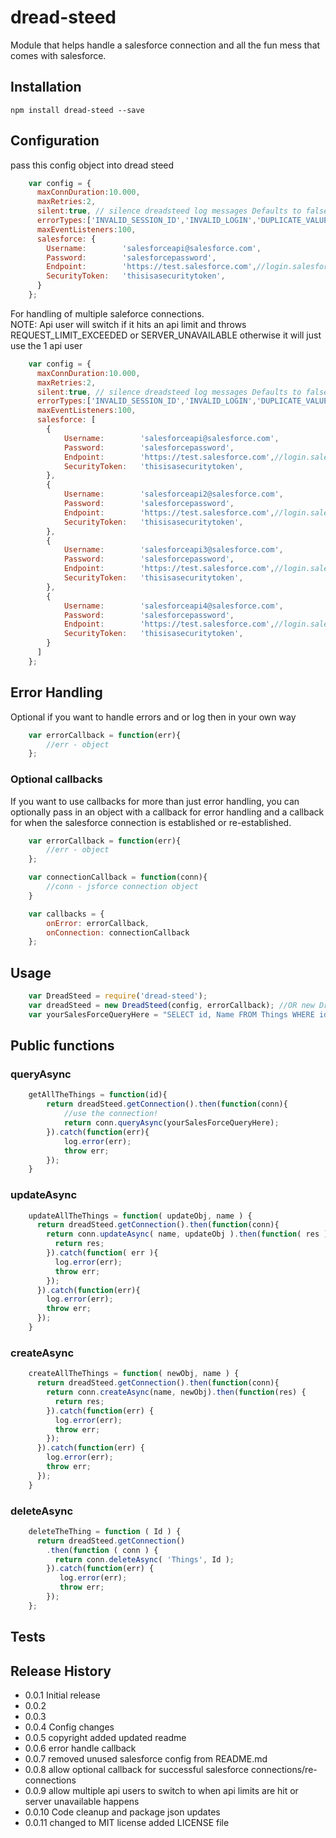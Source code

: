 # dread-steed

Module that helps handle a salesforce connection and all the fun mess that comes with salesforce.

## Installation
    npm install dread-steed --save
## Configuration

pass this config object into dread steed

```javascript
    var config = {
      maxConnDuration:10.000,
      maxRetries:2,
      silent:true, // silence dreadsteed log messages Defaults to false
      errorTypes:['INVALID_SESSION_ID','INVALID_LOGIN','DUPLICATE_VALUE','SERVER_UNAVAILABLE','REQUEST_LIMIT_EXCEEDED'],
      maxEventListeners:100,
      salesforce: {
        Username:        'salesforceapi@salesforce.com',
        Password:        'salesforcepassword',
        Endpoint:        'https://test.salesforce.com',//login.salesforce.com
        SecurityToken:   'thisisasecuritytoken',
      }
    };
```
For handling of multiple saleforce connections.  
NOTE: Api user will switch if it hits an api limit and throws REQUEST_LIMIT_EXCEEDED or SERVER_UNAVAILABLE 
otherwise it will just use the 1 api user

```javascript
    var config = {
      maxConnDuration:10.000,
      maxRetries:2,
      silent:true, // silence dreadsteed log messages Defaults to false
      errorTypes:['INVALID_SESSION_ID','INVALID_LOGIN','DUPLICATE_VALUE','SERVER_UNAVAILABLE','REQUEST_LIMIT_EXCEEDED'],
      maxEventListeners:100,
      salesforce: [
        {
            Username:        'salesforceapi@salesforce.com',
            Password:        'salesforcepassword',
            Endpoint:        'https://test.salesforce.com',//login.salesforce.com
            SecurityToken:   'thisisasecuritytoken',
        },
        {
            Username:        'salesforceapi2@salesforce.com',
            Password:        'salesforcepassword',
            Endpoint:        'https://test.salesforce.com',//login.salesforce.com
            SecurityToken:   'thisisasecuritytoken',
        },
        {
            Username:        'salesforceapi3@salesforce.com',
            Password:        'salesforcepassword',
            Endpoint:        'https://test.salesforce.com',//login.salesforce.com
            SecurityToken:   'thisisasecuritytoken',
        },
        {
            Username:        'salesforceapi4@salesforce.com',
            Password:        'salesforcepassword',
            Endpoint:        'https://test.salesforce.com',//login.salesforce.com
            SecurityToken:   'thisisasecuritytoken',
        }
      ]
    };
```


## Error Handling

Optional if you want to handle errors and or log then in your own way

```javascript
    var errorCallback = function(err){
        //err - object
    };
```

### Optional callbacks


If you want to use callbacks for more than just error handling, you can optionally pass in an object with a callback for error handling and a callback for when the salesforce connection is established or re-established.

```javascript
    var errorCallback = function(err){
        //err - object
    };

    var connectionCallback = function(conn){
        //conn - jsforce connection object
    }

    var callbacks = {
        onError: errorCallback,
        onConnection: connectionCallback
    };
```


## Usage
```javascript
    var DreadSteed = require('dread-steed');
    var dreadSteed = new DreadSteed(config, errorCallback); //OR new DreadSteed(config, callbacks);
    var yourSalesForceQueryHere = "SELECT id, Name FROM Things WHERE id = '1' ";
```
## Public functions
### queryAsync
```javascript
    getAllTheThings = function(id){
        return dreadSteed.getConnection().then(function(conn){
            //use the connection!
            return conn.queryAsync(yourSalesForceQueryHere);
        }).catch(function(err){
            log.error(err);
            throw err;
        });
    }
```
### updateAsync
```javascript
    updateAllTheThings = function( updateObj, name ) {
      return dreadSteed.getConnection().then(function(conn){
        return conn.updateAsync( name, updateObj ).then(function( res ){
          return res;
        }).catch(function( err ){
          log.error(err);
          throw err;
        });
      }).catch(function(err){
        log.error(err);
        throw err;
      });
    }
```
### createAsync
```javascript
    createAllTheThings = function( newObj, name ) {
      return dreadSteed.getConnection().then(function(conn){
        return conn.createAsync(name, newObj).then(function(res) {
          return res;
        }).catch(function(err) {
          log.error(err);
          throw err;
        });
      }).catch(function(err) {
        log.error(err);
        throw err;
      });
    }
```

### deleteAsync
```javascript
    deleteTheThing = function ( Id ) {
      return dreadSteed.getConnection()
        .then(function ( conn ) {
          return conn.deleteAsync( 'Things', Id );
        }).catch(function(err) {
           log.error(err);
           throw err;
        });
    };
```

## Tests
## Release History
* 0.0.1 Initial release
* 0.0.2
* 0.0.3
* 0.0.4 Config changes
* 0.0.5 copyright added updated readme
* 0.0.6 error handle callback
* 0.0.7 removed unused salesforce config from README.md
* 0.0.8 allow optional callback for successful salesforce connections/re-connections
* 0.0.9 allow multiple api users to switch to when api limits are hit or server unavailable happens
* 0.0.10 Code cleanup and package json updates
* 0.0.11 changed to MIT license added LICENSE file